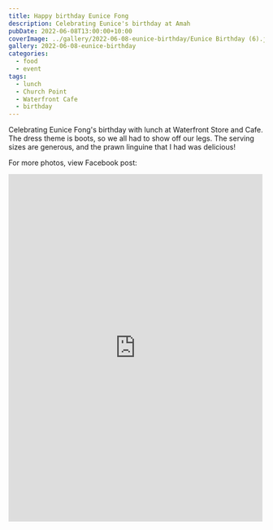 ```yaml
---
title: Happy birthday Eunice Fong
description: Celebrating Eunice's birthday at Amah
pubDate: 2022-06-08T13:00:00+10:00
coverImage: ../gallery/2022-06-08-eunice-birthday/Eunice Birthday (6).jpeg
gallery: 2022-06-08-eunice-birthday
categories:
  - food
  - event
tags:
  - lunch
  - Church Point
  - Waterfront Cafe
  - birthday
---
```


Celebrating Eunice Fong's birthday with lunch at Waterfront Store and Cafe. The dress theme is boots, so we all had to show off our legs. The serving sizes are generous, and the prawn linguine that I had was delicious!

For more photos, view Facebook post:

<iframe src="https://www.facebook.com/plugins/post.php?href=https%3A%2F%2Fwww.facebook.com%2Fchris1.tham%2Fposts%2Fpfbid0u5Sgvis2sFRcSdyebYBiLGEHKwkrfrhMKzsKENB36Eds3sZUj98KM21HKuQRKyWzl&show_text=true&width=500" width="500" height="684" style="border:none;overflow:hidden" scrolling="no" frameborder="0" allowfullscreen="true" allow="autoplay; clipboard-write; encrypted-media; picture-in-picture; web-share"></iframe>
